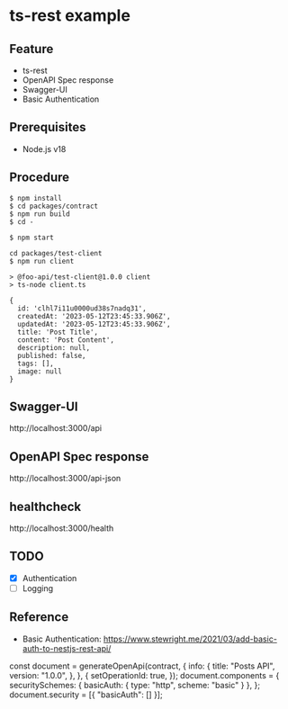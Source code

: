 # ts-rest example

## Feature

- ts-rest
- OpenAPI Spec response
- Swagger-UI
- Basic Authentication

## Prerequisites

- Node.js v18

## Procedure

```
$ npm install
$ cd packages/contract
$ npm run build
$ cd -
```

```
$ npm start
```

```
cd packages/test-client
$ npm run client

> @foo-api/test-client@1.0.0 client
> ts-node client.ts

{
  id: 'clhl7i11u0000ud38s7nadq31',
  createdAt: '2023-05-12T23:45:33.906Z',
  updatedAt: '2023-05-12T23:45:33.906Z',
  title: 'Post Title',
  content: 'Post Content',
  description: null,
  published: false,
  tags: [],
  image: null
}
```

## Swagger-UI

http://localhost:3000/api

## OpenAPI Spec response

http://localhost:3000/api-json

## healthcheck

http://localhost:3000/health

## TODO

- [x] Authentication
- [ ] Logging

## Reference

- Basic Authentication:
  https://www.stewright.me/2021/03/add-basic-auth-to-nestjs-rest-api/

const document = generateOpenApi(contract, { info: { title: "Posts API",
version: "1.0.0", }, }, { setOperationId: true, }); document.components = {
securitySchemes: { basicAuth: { type: "http", scheme: "basic" } }, };
document.security = [{ "basicAuth": [] }];
